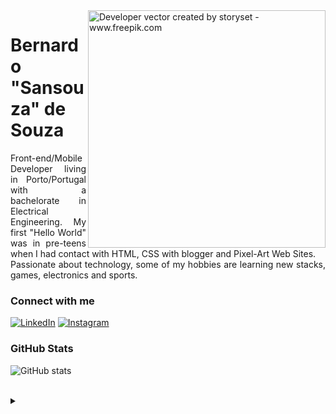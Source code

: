 <img align="right" alt="Developer vector created by storyset - www.freepik.com" height="380" src="https://i.postimg.cc/hP30LD33/1-Ag-Qf-Wvo-E6-Jfr-WRP-64-NC-transformed.png">

<h1>
    <span>Bernardo "Sansouza" de Souza</span>
</h1>

<p align="justify">Front-end/Mobile Developer living in Porto/Portugal with a bachelorate in Electrical Engineering. My first "Hello World" was in pre-teens when I had contact with HTML, CSS with blogger and Pixel-Art Web Sites. 
<br>
 Passionate about technology, some of my hobbies are learning new stacks, games, electronics and sports.</p>

<h3 align="left">Connect with me</h3>

[![LinkedIn](https://img.shields.io/badge/-LinkedIn-000?style=for-the-badge&logo=linkedin&logoColor=4767E0&color:FFF)](https://www.linkedin.com/in/bernardo-santiago-de-souza/)
[![Instagram](https://img.shields.io/badge/-Instagram-000?style=for-the-badge&logo=instagram&logoColor=4767E0&color:FFF)](https://www.instagram.com/bernardosan/)
<!-- [![YouTube](https://img.shields.io/badge/-YouTube-000?style=for-the-badge&logo=youtube&logoColor=4767E0&color:FFF)]) -->

<h3 align="left">GitHub Stats</h3>

![GitHub stats](https://github-readme-stats-git-masterrstaa-rickstaa.vercel.app/api?username=bernardosan&hide_title=true&show_icons=true&include_all_commits=false&count_private=true&line_height=25&hide=issues&bg_color=000&title_color=4767E0&text_color=FFF&border_radius=3&border_color=4767E0c&icon_color=4767E0&theme=jolly)
<!--[![Most Used Languages](https://github-readme-stats-git-masterrstaa-rickstaa.vercel.app/api/top-langs/?username=elidianaandrade&line_height=10&card_width=290&layout=compact&hide_title=false&count_private=true&langs_count=4&show_icons=true&title_color=FF00F6&hide=html,css&bg_color=000&text_color=8B8B8B&border_radius=3&border_color=561760&count_private=true)](https://github.com/elidianaandrade/github-readme-stats)-->
<br>

<details align="left">
  <summary></summary> 


  ## Tools and Frameworks:
 
###  What i know:
<div style="display: inline_block">
    <img width="50px" src="https://cdn.jsdelivr.net/gh/devicons/devicon/icons/android/android-original.svg" />
    <img width="50px" src="https://cdn.jsdelivr.net/gh/devicons/devicon/icons/kotlin/kotlin-original.svg" />
    <img width="50px" src="https://cdn.jsdelivr.net/gh/devicons/devicon/icons/java/java-original.svg" />
    <img width="50px" src="https://cdn.jsdelivr.net/gh/devicons/devicon/icons/html5/html5-original-wordmark.svg" />
    <img width="50px" src="https://cdn.jsdelivr.net/gh/devicons/devicon/icons/css3/css3-original-wordmark.svg" />
    <img width="50px" src="https://cdn.jsdelivr.net/gh/devicons/devicon/icons/javascript/javascript-original.svg" />
          
 </div>
 
 ### What i have some experience:
 <div style="display: inline_block">
    <img width="50px" margin="10px" src="https://cdn.jsdelivr.net/gh/devicons/devicon/icons/figma/figma-original.svg" />
    <img width="50px" margin="10px" src="https://cdn.jsdelivr.net/gh/devicons/devicon/icons/github/github-original.svg" />
    <img width="50px" margin="10px" src="https://cdn.jsdelivr.net/gh/devicons/devicon/icons/nodejs/nodejs-original.svg" />
    <img width="50px" margin="10px"  src="https://cdn.jsdelivr.net/gh/devicons/devicon/icons/sqlite/sqlite-plain.svg" />   
    <img width="50px" margin="10px" src="https://cdn.jsdelivr.net/gh/devicons/devicon/icons/sass/sass-original.svg" />
    <img width="50px" margin="10px"src="https://cdn.jsdelivr.net/gh/devicons/devicon/icons/firebase/firebase-plain-wordmark.svg" />
    <img  width="50px" margin="10px" src="https://cdn.jsdelivr.net/gh/devicons/devicon/icons/gitlab/gitlab-original.svg" />
                      
 </div>

### What i'm learning:
<div>
      <img width="50px" src="https://cdn.jsdelivr.net/gh/devicons/devicon/icons/typescript/typescript-original.svg" />
    <img width="50px" src="https://cdn.jsdelivr.net/gh/devicons/devicon/icons/react/react-original.svg" />
    <img width="50px" src="https://cdn.jsdelivr.net/gh/devicons/devicon/icons/npm/npm-original-wordmark.svg" />
</div>

---

  - Badges by <a href="https://shields.io/">shields.io</a><br>
  - GitHub Stats by <a href="https://github.com/anuraghazra/github-readme-stats">anuraghazra</a>
  - Developer vector created by <a href="https://www.freepik.com/vectors/developer">storyset - www.freepik.com</a> (edited by author)


</details>
